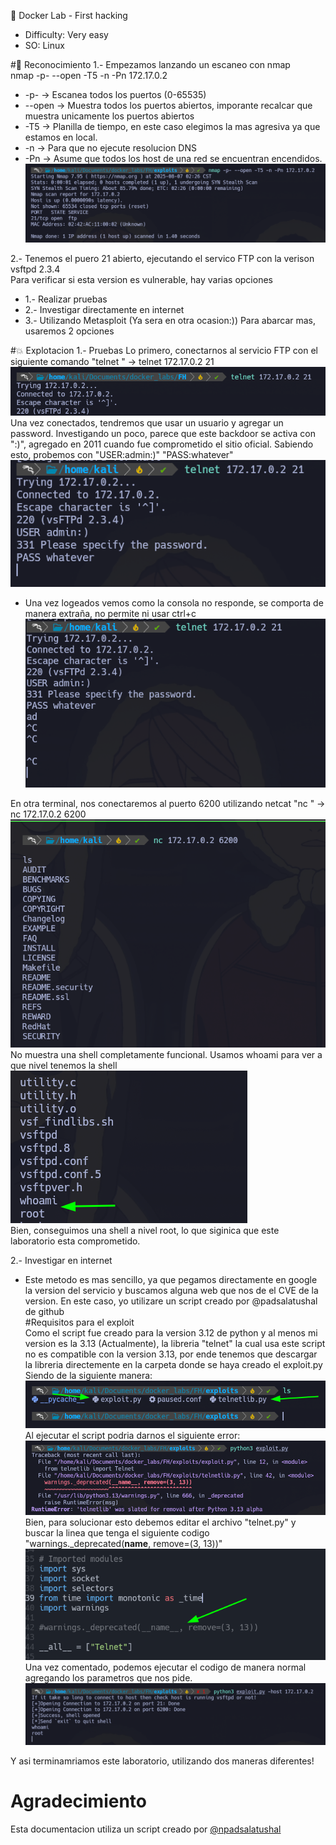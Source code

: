 🐋 Docker Lab - First hacking  
- Difficulty: Very easy<br>
- SO: Linux

#🎯 Reconocimiento
1.- Empezamos lanzando un escaneo con nmap<br>
nmap -p- --open -T5 -n -Pn 172.17.0.2 
- -p- -> Escanea todos los puertos (0-65535)
- --open -> Muestra todos los puertos abiertos, imporante recalcar que muestra unicamente los puertos abiertos
- -T5 -> Planilla de tiempo, en este caso elegimos la mas agresiva ya que estamos en local.
- -n -> Para que no ejecute resolucion DNS
- -Pn -> Asume que todos los host de una red se encuentran encendidos.
![NMAP](./images/FHImages/nmap.png)<br>

2.- Tenemos el puero 21 abierto, ejecutando el servico FTP con la verison vsftpd 2.3.4  
Para verificar si esta version es vulnerable, hay varias opciones
- 1.- Realizar pruebas
- 2.- Investigar directamente en internet
- 3.- Utilizando Metasploit (Ya sera en otra ocasion:))
Para abarcar mas, usaremos 2 opciones<br>

#💥 Explotacion
1.- Pruebas
  Lo primero, conectarnos al servicio FTP con el siguiente comando "telnet <IP> <PORT>" -> telnet 172.17.0.2 21
  ![ConFTP](./images/FHImages/conexionFTP.png)<br>
  Una vez conectados, tendremos que usar un usuario y agregar un password.
  Investigando un poco, parece que este backdoor se activa con ":)", agregado en 2011 cuando fue comprometido el sitio oficial.
  Sabiendo esto, probemos con "USER:admin:)" "PASS:whatever"
  ![TELNET](./images/FHImages/telnet.png)

- Una vez logeados vemos como la consola no responde, se comporta de manera extraña, no permite ni usar ctrl+c
![WEIRD](./images/FHImages/weird.png)

En otra terminal, nos conectaremos al puerto 6200 utilizando netcat "nc <IP> <PORT>" -> nc 172.17.0.2 6200
![SHELL](./images/FHImages/shell.png)<br>
No muestra una shell completamente funcional.
Usamos whoami para ver a que nivel tenemos la shell
![ShellROOT](./images/FHImages/root.png)<br>
Bien, conseguimos una shell a nivel root, lo que siginica que este laboratorio esta comprometido.

2.- Investigar en internet
- Este metodo es mas sencillo, ya que pegamos directamente en google la version del servicio y buscamos alguna web que nos de el CVE de la version.
En este caso, yo utilizare un script creado por @padsalatushal de github  
#Requisitos para el exploit<br>
Como el script fue creado para la version 3.12 de python y al menos mi version es la 3.13 (Actualmente), la libreria "telnet" la cual usa este script no es compatible con la version 3.13, por ende tenemos que descargar la libreria directemente en la carpeta donde se haya creado el exploit.py
Siendo de la siguiente manera:
![DIRECTORIO](./images/FHImages/directorio.png)<br>
Al ejecutar el script podria darnos el siguiente error:
![ERROR](./images/FHImages/errorpython.png)<br>
Bien, para solucionar esto debemos editar el archivo "telnet.py" y buscar la linea que tenga el siguiente codigo "warnings._deprecated(__name__, remove=(3, 13))"
![ERRORLINE](./images/FHImages/errorlinea.png)<br>
Una vez comentado, podemos ejecutar el codigo de manera normal agregando los parametros que nos pide.
![SHELLPYTHON](./images/FHImages/shellPY.png)<br>

Y asi terminamriamos este laboratorio, utilizando dos maneras diferentes! 

# Agradecimiento
Esta documentacion utiliza un script creado por [@npadsalatushal](https://github.com/padsalatushal)
  
